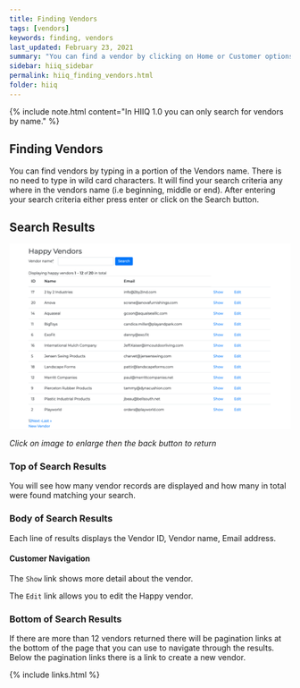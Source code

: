 ```yaml
---
title: Finding Vendors
tags: [vendors]
keywords: finding, vendors
last_updated: February 23, 2021
summary: "You can find a vendor by clicking on Home or Customer options."
sidebar: hiiq_sidebar
permalink: hiiq_finding_vendors.html
folder: hiiq
---
```


{% include note.html content="In HIIQ 1.0 you can only search for vendors by name." %}

## Finding Vendors
You can find vendors by typing in a portion of the Vendors name. There is no need to type in wild card characters. It will find your search criteria any where in the vendors name (i.e beginning, middle or end). After entering your search criteria either press enter or click on the Search button.

## Search Results 
<a rel="noopener" href="images/vendor_find_results.png"><img src="images/vendor_find_results.png" class="img-responsive img-hover"></a>

*Click on image to enlarge then the back button to return*

### Top of Search Results

You will see how many vendor records are displayed and how many in total were found matching your search.

### Body of Search Results

Each line of results displays the Vendor ID, Vendor name, Email address.

#### Customer Navigation

The `Show` link shows more detail about the vendor.

The `Edit` link allows you to edit the Happy vendor. 


### Bottom of Search Results

If there are more than 12 vendors returned there will be pagination links at the bottom of the page that you can use to navigate through the results. Below the pagination links there is a link to create a new vendor.

{% include links.html %}
